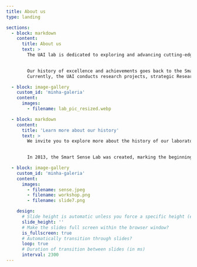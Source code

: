 ```yaml
---
title: About us
type: landing

sections:
  - block: markdown
    content:
      title: About us
      text: >
        The UAI lab is dedicated to exploring and advancing cutting-edge techniques in the domain of artificial intelligence, machine learning, data science and analytics. The main focus of the laboratory lies in investigating topics related to the use of complex data (tables, text, images, time series, graphs, etc.) by artificial intelligence, machine learning, data science and statistics techniques.

        
        Our history of excellence and achievements goes back to the Smart Sense Lab research group, founded in 2013, and the Laboratory of Statistical Learning founded in 2020. In June 2023, professors from both laboratories, Flavio Figueiredo, Renato Martins, Pedro Olmo and William Schwartz, gave rise to the UAI.
        Currently, the UAI conducts research projects, strategic Research and Development (R&D) partnerships and training in collaboration with several partners, such as Petrobras, Trixel, Localiza, C&A, Maxtrack, HP, Samsung, the State Research Support Foundation of Minas Gerais (Fapemig), the National Council for Scientific and Technological Development (CNPq), Coordination for the Improvement of Higher Education Personnel (Capes), Usiminas and Samarco.

  - block: image-gallery
    custom_id: 'minha-galeria'
    content:
      images:
        - filename: lab_pic_resized.webp

  - block: markdown
    content:
      title: 'Learn more about our history'
      text: >
        We invite you to explore more about the history of our laboratory, learning about some of the innovative projects that marked each stage of our journey. Discover how the many people who have been and still remain in the laboratory contributed great ideas and brilliant research that contributed to the advancement of Artificial Intelligence.

        
        In 2013, the Smart Sense Lab was created, marking the beginning of its legacy. That same year, Cássio dos Santos Júnior won second place at the 26th Conference on Graphics, Patterns and Images (SIBGRAPI) for his work on detecting unregistered subjects in face galleries. In 2014, Victor Hugo Cunha de Melo defended the first master's thesis on fast and robust optimization approaches for pedestrian detection. The first workshop, DeepEyes, was held over two days at UFMG in 2016. In 2017, Rafael Vareto won the second-best article award at the International Joint Conference on Biometrics (IJCB) for his work on open gallery face recognition using hashing functions. By 2018, Jéssica Sena defended the tenth master's thesis on human activity recognition based on wearable sensors using DCNN multi-scale ensemble. Finally, in June 2023, professors Flavio Figueiredo, Renato Martins, and Pedro Olmo joined William Schwartz's Smart Sense Lab, forming LabUAI.

  - block: image-gallery
    custom_id: 'minha-galeria'
    content:
      images:
        - filename: sense.jpeg
        - filename: workshop.png
        - filename: slide7.png

    design:
      # Slide height is automatic unless you force a specific height (e.g. '400px')
      slide_height: ''
      # Make the slides full screen within the browser window?
      is_fullscreen: true
      # Automatically transition through slides?
      loop: true
      # Duration of transition between slides (in ms)
      interval: 2300
---
```

